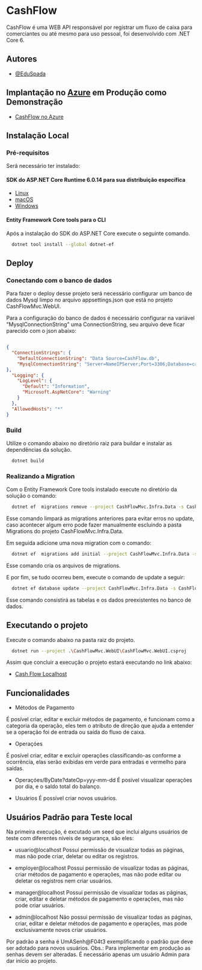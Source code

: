 # CashFlow

CashFlow é uma WEB API responsável por registrar um fluxo de caixa para comerciantes ou até mesmo para uso pessoal, foi desenvolvido com .NET Core 6.



## Autores

- [@EduSpada](https://www.github.com/EduSpada)


## Implantação no [Azure](https://portal.azure.com/) em Produção como Demonstração

 - [CashFlow no Azure](https://cashflowmjv.azurewebsites.net/)



## Instalação Local
### Pré-requisitos
Será necessário ter instalado:
#### SDK do ASP.NET Core Runtime 6.0.14 para sua distribuição específica
- [Linux](https://learn.microsoft.com/dotnet/core/install/linux?WT.mc_id=dotnet-35129-website)
- [macOS](https://dotnet.microsoft.com/en-us/download/dotnet/thank-you/sdk-6.0.406-macos-x64-installer)
- [Windows](https://dotnet.microsoft.com/en-us/download/dotnet/thank-you/sdk-6.0.406-windows-x64-installer)

#### Entity Framework Core tools para o CLI

Após a instalação do SDK do ASP.NET Core execute o seguinte comando.
```bash
  dotnet tool install --global dotnet-ef
```
    
## Deploy
### Conectando com o banco de dados
Para fazer o deploy desse projeto será necessário configurar um banco de dados Mysql limpo no arquivo appsettings.json que está no projeto CashFlowMvc.WebUI.

Para a configuração do banco de dados é necessário configurar na variável "MysqlConnectionString" uma ConnectionString, seu arquivo deve ficar parecido com o json abaixo:

```json

{
  "ConnectionStrings": {
    "DefaultConnectionString": "Data Source=CashFlow.db",
    "MysqlConnectionString": "Server=NameIPServer;Port=3306;Database=cashflowmydb;User ID=CashFlowSysAdm; Password=SuaSenha"
},
  "Logging": {
    "LogLevel": {
      "Default": "Information",
      "Microsoft.AspNetCore": "Warning"
    }
  },
  "AllowedHosts": "*"
}
```
### Build
Utilize o comando abaixo no diretório raiz para buildar e instalar as dependências da solução.
```bash
  dotnet build
```
### Realizando a Migration

Com o Entity Framework Core tools instalado execute no diretório da solução o comando:
```bash
  dotnet ef  migrations remove --project CashFlowMvc.Infra.Data -s CashFlowMvc.WebUI -c ApplicationDbContext --verbose
```
Esse comando limpará as migrations anteriores para evitar erros no update, caso acontecer algum erro pode fazer manualmente escluindo a pasta Migrations do projeto CashFlowMvc.Infra.Data.

Em seguida adicione uma nova migration com o comando:
```bash
  dotnet ef  migrations add initial --project CashFlowMvc.Infra.Data -s CashFlowMvc.WebUI -c ApplicationDbContext --verbose
```
Esse comando cria os arquivos de migrations.

E por fim, se tudo ocorreu bem, execute o comando de update a seguir:
```bash
  dotnet ef database update --project CashFlowMvc.Infra.Data -s CashFlowMvc.WebUI -c ApplicationDbContext --verbose
```
Esse comando consistirá as tabelas e os dados preexistentes no banco de dados.



## Executando o projeto

Execute o comando abaixo na pasta raiz do projeto.
```bash
  dotnet run --project .\CashFlowMvc.WebUI\CashFlowMvc.WebUI.csproj
```

Assim que concluir a execução o projeto estará executando no link abaixo:

- [Cash Flow Localhost](https://localhost:7263/)
## Funcionalidades

- Métodos de Pagamento

É posível criar, editar e excluir métodos de pagamento, e funcionam como a categoria da operação, eles tem o atributo de direção que ajuda a entender se a operação foi de entrada ou saída do fluxo de caixa.
- Operaçóes

É posível criar, editar e excluir operações classificando-as conforme a ocorrência, elas serão exibidas em verde para entradas e vermelho para saídas.
- Operaçóes/ByDate?dateOp=yyy-mm-dd
É posível visualizar operações por dia, e o saldo total do balanço.

- Usuários
É possivel criar novos usuários.


## Usuários Padrão para Teste local

Na primeira execução, é excutado um seed que inclui alguns usuários de teste com diferentes niveis de segurança, são eles:

- usuario@localhost
Possui permissão de visualizar todas as páginas, mas não pode criar, deletar ou editar os registros.

- employer@localhost
Possui permissão de visualizar todas as páginas, criar métodos de pagamento e operações, mas não pode editar ou deletar os registros nem criar usuários.

- manager@localhost
Possui permissão de visualizar todas as páginas, criar, editar e deletar métodos de pagamento e operações, mas não pode criar usuários.

- admin@localhost
Não possui permissão de visualizar todas as páginas, criar, editar e deletar métodos de pagamento e operações, mas pode exclusivamente novos criar usuários.

Por padrão a senha é UmASenh@F04t3 exemplificando o padrão que deve ser adotado para novos usuários.
Obs.: Para implementar em produção as senhas devem ser alteradas. É necessário apenas um usuário Admin para dar início ao projeto.

